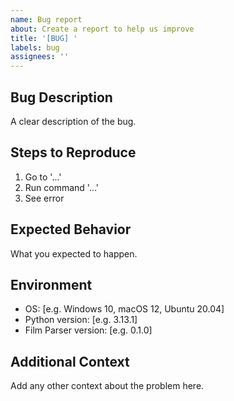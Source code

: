 ```yaml
---
name: Bug report
about: Create a report to help us improve
title: '[BUG] '
labels: bug
assignees: ''
---
```


## Bug Description
A clear description of the bug.

## Steps to Reproduce
1. Go to '...'
2. Run command '...'
3. See error

## Expected Behavior
What you expected to happen.

## Environment
- OS: [e.g. Windows 10, macOS 12, Ubuntu 20.04]
- Python version: [e.g. 3.13.1]
- Film Parser version: [e.g. 0.1.0]

## Additional Context
Add any other context about the problem here.
